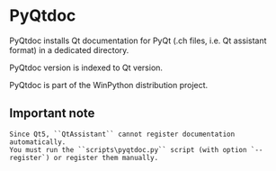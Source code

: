 # PyQtdoc

PyQtdoc installs Qt documentation for PyQt (.ch files, i.e. Qt assistant format) in a dedicated directory.

PyQtdoc version is indexed to Qt version.

PyQtdoc is part of the WinPython distribution project.

Important note
--------------

    Since Qt5, ``QtAssistant`` cannot register documentation automatically.
    You must run the ``scripts\pyqtdoc.py`` script (with option `--register`) or register them manually.
